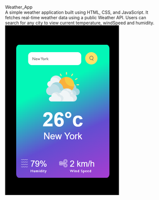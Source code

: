 Weather_App
<br>
A simple weather application built using HTML, CSS, and JavaScript. It fetches real-time weather data using a public Weather API. Users can search for any city to view current temperature, windSpeed and humidity.
<br>
<img src="https://github.com/rashmirsnjan2000/Weather_App/blob/main/Screenshot%20(100).png?raw=true">
